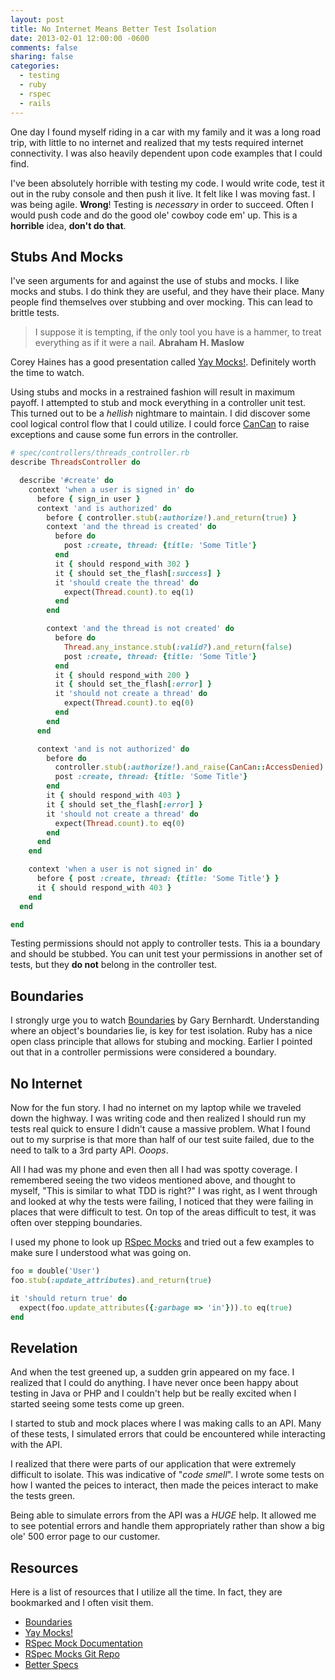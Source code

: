 ```yaml
---
layout: post
title: No Internet Means Better Test Isolation
date: 2013-02-01 12:00:00 -0600
comments: false
sharing: false
categories:
  - testing
  - ruby
  - rspec
  - rails
---
```


One day I found myself riding in a car with my family and it was a long road
trip, with little to no internet and realized that my tests required internet
connectivity. I was also heavily dependent upon code examples that I could find.

I've been absolutely horrible with testing my code. I would write code, test it
out in the ruby console and then push it live. It felt like I was moving fast. I
was being agile. **Wrong**! Testing is _necessary_ in order to succeed. Often I
would push code and do the good ole' cowboy code em' up. This is a **horrible**
idea, **don't do that**.

## Stubs And Mocks

I've seen arguments for and against the use of stubs and mocks. I like mocks and
stubs. I do think they are useful, and they have their place. Many people find
themselves over stubbing and over mocking. This can lead to brittle tests.

> I suppose it is tempting, if the only tool you have is a hammer, to treat
> everything as if it were a nail. **Abraham H. Maslow**

Corey Haines has a good presentation called [Yay Mocks!][yay-mocks]. Definitely
worth the time to watch.

Using stubs and mocks in a restrained fashion will result in maximum payoff. I
attempted to stub and mock everything in a controller unit test. This turned out
to be a _hellish_ nightmare to maintain. I did discover some cool logical
control flow that I could utilize. I could force [CanCan][cancan]
to raise exceptions and cause some fun errors in the controller.

```ruby
# spec/controllers/threads_controller.rb
describe ThreadsController do

  describe '#create' do
    context 'when a user is signed in' do
      before { sign_in user }
      context 'and is authorized' do
        before { controller.stub(:authorize!).and_return(true) }
        context 'and the thread is created' do
          before do
            post :create, thread: {title: 'Some Title'}
          end
          it { should respond_with 302 }
          it { should set_the_flash[:success] }
          it 'should create the thread' do
            expect(Thread.count).to eq(1)
          end
        end

        context 'and the thread is not created' do
          before do
            Thread.any_instance.stub(:valid?).and_return(false)
            post :create, thread: {title: 'Some Title'}
          end
          it { should respond_with 200 }
          it { should set_the_flash[:error] }
          it 'should not create a thread' do
            expect(Thread.count).to eq(0)
          end
        end
      end

      context 'and is not authorized' do
        before do
          controller.stub(:authorize!).and_raise(CanCan::AccessDenied)
          post :create, thread: {title: 'Some Title'}
        end
        it { should respond_with 403 }
        it { should set_the_flash[:error] }
        it 'should not create a thread' do
          expect(Thread.count).to eq(0)
        end
      end
    end

    context 'when a user is not signed in' do
      before { post :create, thread: {title: 'Some Title'} }
      it { should respond_with 403 }
    end
  end

end
```

Testing permissions should not apply to controller tests. This ia a boundary and
should be stubbed. You can unit test your permissions in another set of tests,
but they **do not** belong in the controller test.

## Boundaries

I strongly urge you to watch [Boundaries][boundaries] by Gary Bernhardt.
Understanding where an object's boundaries lie, is key for test isolation. Ruby
has a nice open class principle that allows for stubing and mocking. Earlier I
pointed out that in a controller permissions were considered a boundary.

## No Internet

Now for the fun story. I had no internet on my laptop while we traveled down the
highway. I was writing code and then realized I should run my tests real quick
to ensure I didn't cause a massive problem. What I found out to my surprise is
that more than half of our test suite failed, due to the need to talk to a 3rd
party API. _Ooops_.

All I had was my phone and even then all I had was spotty coverage. I remembered
seeing the two videos mentioned above, and thought to myself, "This is similar
to what TDD is right?" I was right, as I went through and looked at why the
tests were failing, I noticed that they were failing in places that were
difficult to test. On top of the areas difficult to test, it was often over
stepping boundaries.

I used my phone to look up [RSpec Mocks][rspec-mocks-docs] and tried out a few
examples to make sure I understood what was going on.

```ruby
foo = double('User')
foo.stub(:update_attributes).and_return(true)

it 'should return true' do
  expect(foo.update_attributes({:garbage => 'in'})).to eq(true)
end
```

## Revelation

And when the test greened up, a sudden grin appeared on my face. I realized that
I could do anything. I have never once been happy about testing in Java or PHP
and I couldn't help but be really excited when I started seeing some tests come
up green.

I started to stub and mock places where I was making calls to an API. Many of
these tests, I simulated errors that could be encountered while interacting with
the API.

I realized that there were parts of our application that were extremely
difficult to isolate. This was indicative of "_code smell_". I wrote some tests
on how I wanted the peices to interact, then made the peices interact to make
the tests green.

Being able to simulate errors from the API was a _HUGE_ help. It allowed me to
see potential errors and handle them appropriately rather than show a big ole'
500 error page to our customer.

## Resources

Here is a list of resources that I utilize all the time. In fact, they are
bookmarked and I often visit them.

  * [Boundaries][boundaries]
  * [Yay Mocks!][yay-mocks]
  * [RSpec Mock Documentation][rspec-mocks-docs]
  * [RSpec Mocks Git Repo][rspec-mocks]
  * [Better Specs][better-specs]

[yay-mocks]: http://www.youtube.com/watch?v=t430e6M5YAo
[boundaries]: http://www.youtube.com/watch?v=yTkzNHF6rMs
[cancan]: https://github.com/ryanb/cancan
[rspec-mocks-docs]: https://www.relishapp.com/rspec/rspec-mocks/docs
[rspec-mocks]: https://github.com/rspec/rspec-mocks
[better-specs]: http://betterspecs.org/
